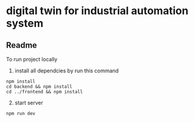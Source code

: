 # digital twin for industrial automation system
## Readme
To run project locally
1) install all dependcies by run this command
```
npm install
cd backend && npm install
cd ../frontend && npm install
```
2) start server
```
npm run dev
```
